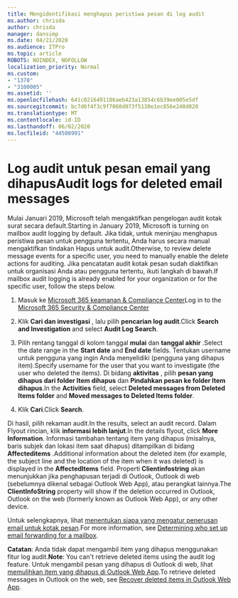 ```yaml
---
title: Mengidentifikasi menghapus peristiwa pesan di log audit
ms.author: chrisda
author: chrisda
manager: dansimp
ms.date: 04/21/2020
ms.audience: ITPro
ms.topic: article
ROBOTS: NOINDEX, NOFOLLOW
localization_priority: Normal
ms.custom:
- "1370"
- "3100005"
ms.assetid: ''
ms.openlocfilehash: 641c0216491186aeb423a13854c6b39ee005e5df
ms.sourcegitcommit: bc7d6f4f3c9f7060d073f5130e1ec856e248d020
ms.translationtype: MT
ms.contentlocale: id-ID
ms.lasthandoff: 06/02/2020
ms.locfileid: "44508991"
---
```

# <a name="audit-logs-for-deleted-email-messages"></a><span data-ttu-id="43853-102">Log audit untuk pesan email yang dihapus</span><span class="sxs-lookup"><span data-stu-id="43853-102">Audit logs for deleted email messages</span></span>

<span data-ttu-id="43853-103">Mulai Januari 2019, Microsoft telah mengaktifkan pengelogan audit kotak surat secara default.</span><span class="sxs-lookup"><span data-stu-id="43853-103">Starting in January 2019, Microsoft is turning on mailbox audit logging by default.</span></span> <span data-ttu-id="43853-104">Jika tidak, untuk meninjau menghapus peristiwa pesan untuk pengguna tertentu, Anda harus secara manual mengaktifkan tindakan Hapus untuk audit.</span><span class="sxs-lookup"><span data-stu-id="43853-104">Otherwise, to review delete message events for a specific user, you need to manually enable the delete actions for auditing.</span></span> <span data-ttu-id="43853-105">Jika pencatatan audit kotak pesan sudah diaktifkan untuk organisasi Anda atau pengguna tertentu, ikuti langkah di bawah.</span><span class="sxs-lookup"><span data-stu-id="43853-105">If mailbox audit logging is already enabled for your organization or for the specific user, follow the steps below.</span></span>

1. <span data-ttu-id="43853-106">Masuk ke [Microsoft 365 keamanan & Compliance Center](https://protection.office.com/)</span><span class="sxs-lookup"><span data-stu-id="43853-106">Log in to the [Microsoft 365 Security & Compliance Center](https://protection.office.com/)</span></span>

2. <span data-ttu-id="43853-107">Klik **Cari dan investigasi** , lalu pilih **pencarian log audit**.</span><span class="sxs-lookup"><span data-stu-id="43853-107">Click **Search and Investigation** and select **Audit Log Search**.</span></span>

3. <span data-ttu-id="43853-108">Pilih rentang tanggal di kolom tanggal **mulai** dan **tanggal akhir** .</span><span class="sxs-lookup"><span data-stu-id="43853-108">Select the date range in the **Start date** and **End date** fields.</span></span> <span data-ttu-id="43853-109">Tentukan username untuk pengguna yang ingin Anda menyelidiki (pengguna yang dihapus item).</span><span class="sxs-lookup"><span data-stu-id="43853-109">Specify username for the user that you want to investigate (the user who deleted the items).</span></span> <span data-ttu-id="43853-110">Di bidang **aktivitas** , pilih **pesan yang dihapus dari folder Item dihapus** dan **Pindahkan pesan ke folder Item dihapus**.</span><span class="sxs-lookup"><span data-stu-id="43853-110">In the **Activities** field, select **Deleted messages from Deleted Items folder** and **Moved messages to Deleted Items folder**.</span></span>

4. <span data-ttu-id="43853-111">Klik **Cari**.</span><span class="sxs-lookup"><span data-stu-id="43853-111">Click **Search**.</span></span>

<span data-ttu-id="43853-112">Di hasil, pilih rekaman audit.</span><span class="sxs-lookup"><span data-stu-id="43853-112">In the results, select an audit record.</span></span> <span data-ttu-id="43853-113">Dalam Flyout rincian, klik **informasi lebih lanjut**.</span><span class="sxs-lookup"><span data-stu-id="43853-113">In the details flyout, click **More Information**.</span></span> <span data-ttu-id="43853-114">Informasi tambahan tentang item yang dihapus (misalnya, baris subjek dan lokasi item saat dihapus) ditampilkan di bidang **Affecteditems** .</span><span class="sxs-lookup"><span data-stu-id="43853-114">Additional information about the deleted item (for example, the subject line and the location of the item when it was deleted) is displayed in the **AffectedItems** field.</span></span> <span data-ttu-id="43853-115">Properti **Clientinfostring** akan menunjukkan jika penghapusan terjadi di Outlook, Outlook di web (sebelumnya dikenal sebagai Outlook Web App), atau perangkat lainnya.</span><span class="sxs-lookup"><span data-stu-id="43853-115">The **ClientInfoString** property will show if the deletion occurred in Outlook, Outlook on the web (formerly known as Outlook Web App), or any other device.</span></span>

<span data-ttu-id="43853-116">Untuk selengkapnya, lihat [menentukan siapa yang mengatur penerusan email untuk kotak pesan](https://docs.microsoft.com/microsoft-365/compliance/auditing-troubleshooting-scenarios#determine-if-a-user-deleted-email-items).</span><span class="sxs-lookup"><span data-stu-id="43853-116">For more information, see [Determining who set up email forwarding for a mailbox](https://docs.microsoft.com/microsoft-365/compliance/auditing-troubleshooting-scenarios#determine-if-a-user-deleted-email-items).</span></span>

<span data-ttu-id="43853-117">**Catatan**: Anda tidak dapat mengambil item yang dihapus menggunakan fitur log audit.</span><span class="sxs-lookup"><span data-stu-id="43853-117">**Note**: You can't retrieve deleted items using the audit log feature.</span></span> <span data-ttu-id="43853-118">Untuk mengambil pesan yang dihapus di Outlook di web, lihat [memulihkan item yang dihapus di Outlook Web App](https://support.office.com/article/C3D8FC15-EEEF-4F1C-81DF-E27964B7EDD4).</span><span class="sxs-lookup"><span data-stu-id="43853-118">To retrieve deleted messages in Outlook on the web, see [Recover deleted items in Outlook Web App](https://support.office.com/article/C3D8FC15-EEEF-4F1C-81DF-E27964B7EDD4).</span></span>
